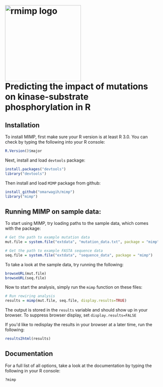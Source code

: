 <img src="https://cdn.rawgit.com/omarwagih/rmimp/master/inst/extdata/html/images/mimp_logo.svg" alt="rmimp logo" width="250px"><br> Predicting the impact of mutations on kinase-substrate phosphorylation in R
===============================================================

## Installation

To install MIMP, first make sure your R version is at least R 3.0. You can check by typing the following into your R console:

```r
R.Version()$major
```

Next, install and load `devtools` package:

```r
install.packages("devtools")
library("devtools")
```

Then install and load `MIMP` package from github:

```r
install_github("omarwagih/mimp")
library("mimp")
```

## Running MIMP on sample data:

To start using MIMP, try loading paths to the sample data, which comes with the package:
```r
# Get the path to example mutation data 
mut.file = system.file("extdata", "mutation_data.txt", package = "mimp")

# Get the path to example FASTA sequence data 
seq.file = system.file("extdata", "sequence_data", package = "mimp")

```

To take a look at the sample data, try running the following:

```r
browseURL(mut.file)
browseURL(seq.file)
```

Now to start the analysis, simply run the `mimp` function on these files:

```r
# Run rewiring analysis
results = mimp(mut.file, seq.file, display.results=TRUE)
```

The output is stored in the `results` variable and should show up in your browser. To suppress browser display, set `display.results=FALSE`

If you'd like to redisplay the results in your browser at a later time, run the following:
```r
results2html(results)
```

## Documentation

For a full list of all options, take a look at the documentation by typing the following in your R console:

```r
?mimp
```